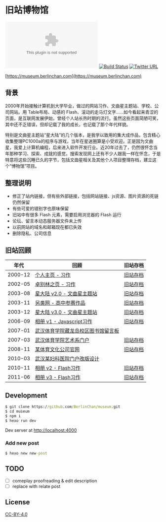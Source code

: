 # 旧站博物馆
![Website](https://img.shields.io/website/https/museum.berlinchan.com)
[![Build Status](https://travis-ci.com/BerlinChan/museum.svg?branch=master)](https://travis-ci.com/BerlinChan/museum)
[![Twitter URL](https://img.shields.io/twitter/url/https/BerlinChanCom?style=social)](https://twitter.com/BerlinChanCom)

[https://museum.berlinchan.com](https://museum.berlinchan.com)

## 背景
2000年开始接触计算机到大学毕业，做过的网站习作、文曲星主题站、学校、公司网站。用 Table布局、动感的 Flash、滚动的走马灯文字……如今看起来青涩的页面，是互联网发展伊始，曾经个人站长热时期的流行。虽然这些页面简陋可笑，其中还不乏错误，但却记载了我的成长，也记载了那个年代样貌。

特别是文曲星主题站“星大陆”的几个版本，是我学以致用的集大成作品，包含精心收集整理PC1000a的程序与游戏，当年在星迷圈算是小受欢迎。正是因为文曲星，我爱上计算机编程，后来进入软件开发行业。近20年过去了，仍然很怀念当年那种学习、探索、成就的感觉，搜索发现网上还有不少人跟我一样在怀念，于是特意将这些沉睡已久的字节，包括文曲星相关及其他个人项目整理存档，建立这个“博物馆”项目。

## 整理说明
- 修正了站内链接，但有些外部链接，包括网站链接、js资源、图片资源的死链仍然保留
- 有些可爱的错别字也原味保留
- 旧站中有很多 Flash 元素，需要启用浏览器的 Flash 运行
- 论坛、留言本动态服务器文件未上传
- 以前网站的域名和邮箱现在都已失效
- 删除隐私、公司信息

## 旧站回顾
|   年代  |   回顾  |   旧站存档    |
|--------|--------|--------------|
|   2000-12 |   [个人主页 - 习作](https://museum.berlinchan.com/2000/12/30/first-try/)    |   [旧站存档](https://museum.berlinchan.com/site/01-study/)    |
|   2002-05 |   [卓别林之页 - 习作](https://museum.berlinchan.com/2002/05/12/chaplin-page/)    |   [旧站存档](https://museum.berlinchan.com/site/02-study-Chaplin/)  |
|   2003-08 |   [星大陆 v2.0 - 文曲星主题站](https://museum.berlinchan.com/2003/08/16/star-land-v2/) |   [旧站存档](https://museum.berlinchan.com/site/03-starland-v2/) |
|   2003-11 |   [另类网 - 高中参赛作品](https://museum.berlinchan.com/2003/11/14/offbeat/)   |   [旧站存档](https://museum.berlinchan.com/site/05-offbeat/)  |
|   2003-12 |   [星大陆 v3.0 - 文曲星主题站](https://museum.berlinchan.com/2003/12/07/star-land-v3/) |   [旧站存档](https://museum.berlinchan.com/site/04-starland-v3/) |
|   2006-09 |   [相册 v1 - Javascript习作](https://museum.berlinchan.com/2006/09/20/gallery-v1/)    |   [旧站存档](https://museum.berlinchan.com/site/06-gallery-v1/website/)   |
|   2007-01 |   [武汉体育学院藏龙岛校区图书馆留言板](https://museum.berlinchan.com/2007/01/09/wipe-library-guestbook/)   |   |
|   2007-03 |   [武汉体育学院艺术系门户](https://museum.berlinchan.com/2007/03/15/wipe-art-portal/)    |   [旧站存档](https://museum.berlinchan.com/site/10-wipe-art-portal/index.html)  |
|   2008-11 |   [某体育文化公司官网](https://museum.berlinchan.com/2008/11/18/comeplay/) |   [旧站存档](https://museum.berlinchan.com/site/09-comeplay/)    |
|   2010-03 |   [武汉某妇科医院门户改版设计](https://museum.berlinchan.com/2010/03/29/hospital-job/) |   |
|   2010-11 |   [相册 v2 - Flash习作](https://museum.berlinchan.com/2010/11/23/gallery-v2/) |   [旧站存档](https://museum.berlinchan.com/site/07-gallery-v2/)   |
|   2011-06 |   [相册 v3 - Flash习作](https://museum.berlinchan.com/2011/06/20/gallery-v3/) |   [旧站存档](https://museum.berlinchan.com/site/08-gallery-v3/)   |

## Development
```cmd
$ git clone https://github.com/BerlinChan/museum.git
$ cd museum
$ npm i
$ hexo run dev
```
Dev server at [http://localhost:4000](http://localhost:4000)

### Add new post
```cmd
$ hexo new new-post
```

## TODO
- [ ] comeplay proofreading & edit description
- [ ] replace with relate post

## License
[CC-BY-4.0](https://choosealicense.com/licenses/cc-by-sa-4.0/)
